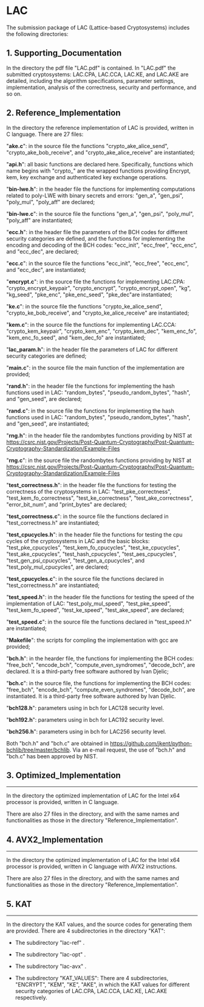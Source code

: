 # LAC
The submission package of LAC (Lattice-based Cryptosystems) includes the following directories:

## 1. Supporting_Documentation

In the directory the pdf file "LAC.pdf" is contained. In "LAC.pdf" the submitted cryptosystems: LAC.CPA, LAC.CCA, LAC.KE, and LAC.AKE are detailed, including the algorithm specifications, parameter settings, implementation, analysis of the correctness, security and performance, and so on.

## 2. Reference_Implementation

In the directory the reference implementation of LAC is provided, written in C language. There are 27 files:

"**ake.c**": in the source file the functions "crypto_ake_alice_send", "crypto_ake_bob_receive", and "crypto_ake_alice_receive" are instantiated;

"**api.h**": all basic functions are declared here. Specifically, functions which name begins with "crypto_" are the wrapped functions providing Encrypt, kem, key exchange and authenticated key exchange operations. 

"**bin-lwe.h**": in the header file the functions for implementing computations related to poly-LWE with binary secrets and errors: "gen_a", "gen_psi", "poly_mul", "poly_aff" are declared;

"**bin-lwe.c**": in the source file the functions "gen_a", "gen_psi", "poly_mul", "poly_aff" are instantiated;

"**ecc.h**": in the header file the parameters of the BCH codes for different security categories are defined, and the functions for implementing the encoding and decoding of the BCH codes: "ecc_init", "ecc_free", "ecc_enc", and "ecc_dec", are declared;

"**ecc.c**": in the source file the functions "ecc_init", "ecc_free", "ecc_enc", and "ecc_dec", are instantiated;

"**encrypt.c**": in the source file the functions for implementing LAC.CPA: "crypto_encrypt_keypair", "crypto_encrypt", "crypto_encrypt_open", "kg", "kg_seed", "pke_enc", "pke_enc_seed", "pke_dec"are instantiated;

"**ke.c**": in the source file the functions "crypto_ke_alice_send", "crypto_ke_bob_receive", and "crypto_ke_alice_receive" are instantiated;

"**kem.c**": in the source file the functions for implementing LAC.CCA: "crypto_kem_keypair", "crypto_kem_enc", "crypto_kem_dec", "kem_enc_fo", "kem_enc_fo_seed", and "kem_dec_fo" are instantiated;

"**lac_param.h**": in the header file the parameters of LAC for different security categories are defined;

"**main.c**": in the source file the main function of the implementation are provided;

"**rand.h**": in the header file the functions for implementing the hash functions used in LAC: "random_bytes", "pseudo_random_bytes", "hash", and "gen_seed", are declared;

"**rand.c**": in the source file the functions for implementing the hash functions used in LAC: "random_bytes", "pseudo_random_bytes", "hash", and "gen_seed", are instantiated;

"**rng.h**": in the header file the randombytes functions providing by NIST at https://csrc.nist.gov/Projects/Post-Quantum-Cryptography/Post-Quantum-Cryptography-Standardization/Example-Files

"**rng.c**": in the source file the randombytes functions providing by NIST at https://csrc.nist.gov/Projects/Post-Quantum-Cryptography/Post-Quantum-Cryptography-Standardization/Example-Files

"**test_correctness.h**": in the header file the functions for testing the correctness of the cryptosystems in LAC: "test_pke_correctness", "test_kem_fo_correctness", "test_ke_correctness", "test_ake_correctness", "error_bit_num", and "print_bytes" are declared;

"**test_correctness.c**": in the source file the functions declared in "test_correctness.h" are instantiated;

"**test_cpucycles.h**": in the header file the functions for testing the cpu cycles of the cryptosystems in LAC and the basic blocks: "test_pke_cpucycles", "test_kem_fo_cpucycles", "test_ke_cpucycles", "test_ake_cpucycles", "test_hash_cpucycles", "test_aes_cpucycles", "test_gen_psi_cpucycles", "test_gen_a_cpucycles", and "test_poly_mul_cpucycles", are declared;

"**test_cpucycles.c**": in the source file the functions declared in "test_correctness.h" are instantiated;

"**test_speed.h**": in the header file the functions for testing the speed of the implementation of LAC: "test_poly_mul_speed", "test_pke_speed", "test_kem_fo_speed", "test_ke_speed", "test_ake_speed", are declared;

"**test_speed.c**": in the source file the functions declared in "test_speed.h" are instantiated;

"**Makefile**": the scripts for compling the implementation with gcc are provided;

"**bch.h**": in the hearder file, the functions for implementing the BCH codes: "free_bch", "encode_bch", "compute_even_syndromes", "decode_bch", are declared. It is a third-party free software authored by Ivan Djelic;

"**bch.c**": in the source file, the functions for implementing the BCH codes: "free_bch", "encode_bch", "compute_even_syndromes", "decode_bch", are instantiated. It is a third-party free software authored by Ivan Djelic.

"**bch128.h**": parameters using in bch for LAC128 security level.

"**bch192.h**": parameters using in bch for LAC192 security level.

"**bch256.h**": parameters using in bch for LAC256 security level.

Both "bch.h" and "bch.c" are obtained in https://github.com/jkent/python-bchlib/tree/master/bchlib.
Via an e-mail request, the use of "bch.h" and "bch.c" has been approved by NIST.

## 3. Optimized_Implementation

-----------------------------
In the directory the optimized implementation of LAC for the Intel x64 processor is provided, written in C language. 

There are also 27 files in the directory, and with the same names and functionalities as those in the directory "Reference_Implementation".

## 4. AVX2_Implementation

-----------------------------
In the directory the optimized implementation of LAC for the Intel x64 processor is provided, written in C language with AVX2 instructions.

There are also 27 files in the directory, and with the same names and functionalities as those in the directory "Reference_Implementation".

## 5. KAT

-----------------------------
In the directory the KAT values, and the source codes for generating them are provided. There are 4 subdirectories in the directory "KAT":
- The subdirectory "lac-ref" .
- The subdirectory "lac-opt" .
- The subdirectory "lac-avx" .

- The subdirectory "KAT_VALUES":
  There are 4 subdirectories, "ENCRYPT", "KEM", "KE", "AKE", in which the KAT values for different security categories of LAC.CPA, LAC.CCA, LAC.KE, LAC.AKE respectively.